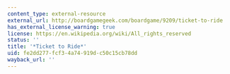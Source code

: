 ```yaml
---
content_type: external-resource
external_url: http://boardgamegeek.com/boardgame/9209/ticket-to-ride
has_external_license_warning: true
license: https://en.wikipedia.org/wiki/All_rights_reserved
status: ''
title: '*Ticket to Ride*'
uid: fe2dd277-fcf3-4a74-919d-c50c15cb78dd
wayback_url: ''
---
```

